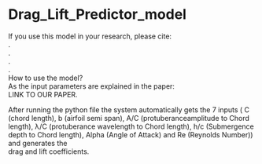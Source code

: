 # Drag_Lift_Predictor_model
If you use this model in your research, please cite:  
.  
.  
.  
.  
How to use the model?  
As the input parameters are explained in the paper:  
LINK TO OUR PAPER. 

After running the python file the system automatically gets the 7 inputs ( C (chord length), b (airfoil semi span), A/C (protuberanceamplitude to Chord length), λ/C (protuberance wavelength to Chord length), h/c (Submergence depth to Chord length), Alpha (Angle of Attack) and Re (Reynolds Number)) and generates the  
drag and lift coefficients.

